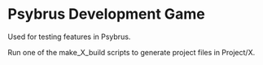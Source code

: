 Psybrus Development Game
========================

Used for testing features in Psybrus.

Run one of the make_X_build scripts to generate project files in Project/X.
